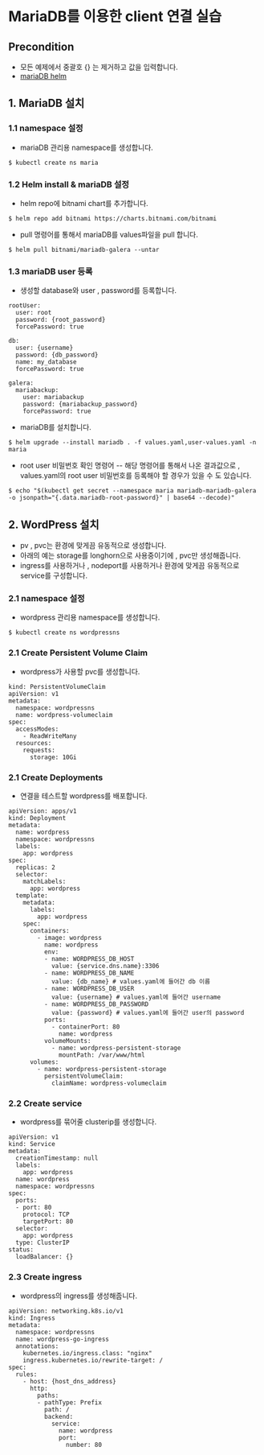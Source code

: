# MariaDB를 이용한 client 연결 실습
## Precondition
- 모든 예제에서 중괄호 {} 는 제거하고 값을 입력합니다.
- [mariaDB helm](https://github.com/bitnami/charts/tree/master/bitnami/mariadb-galera)
## 1. MariaDB 설치
### 1.1 namespace 설정
- mariaDB 관리용 namespace를 생성합니다.
```
$ kubectl create ns maria
```
### 1.2 Helm install & mariaDB 설정
- helm repo에 bitnami chart를 추가합니다.
```
$ helm repo add bitnami https://charts.bitnami.com/bitnami
```
- pull 명령어를 통해서 mariaDB를  values파일을 pull 합니다.
```
$ helm pull bitnami/mariadb-galera --untar
```
### 1.3 mariaDB user 등록
- 생성할 database와 user , password를 등록합니다.
```
rootUser:
  user: root
  password: {root_password}
  forcePassword: true

db:
  user: {username}
  password: {db_password}
  name: my_database
  forcePassword: true

galera:
  mariabackup:
    user: mariabackup
    password: {mariabackup_password}
    forcePassword: true
```
- mariaDB를 설치합니다.
```
$ helm upgrade --install mariadb . -f values.yaml,user-values.yaml -n maria
```
- root user 비밀번호 확인 명령어
-- 해당 명령어를 통해서 나온 결과값으로 , values.yaml의 root user 비밀번호를 등록해야 할 경우가 있을 수 도 있습니다.
```
$ echo "$(kubectl get secret --namespace maria mariadb-mariadb-galera -o jsonpath="{.data.mariadb-root-password}" | base64 --decode)"
```
## 2. WordPress 설치
- pv , pvc는 환경에 맞게끔 유동적으로 생성합니다.
- 아래의 예는 storage를 longhorn으로 사용중이기에 , pvc만 생성해줍니다.
- ingress를 사용하거나 , nodeport를 사용하거나 환경에 맞게끔 유동적으로 service를 구성합니다.
### 2.1 namespace 설정
- wordpress 관리용 namespace를 생성합니다.
```
$ kubectl create ns wordpressns
```
### 2.1 Create Persistent Volume Claim 
- wordpress가 사용할 pvc를 생성합니다.
```
kind: PersistentVolumeClaim
apiVersion: v1
metadata:
  namespace: wordpressns
  name: wordpress-volumeclaim
spec:
  accessModes:
    - ReadWriteMany
  resources:
    requests:
      storage: 10Gi
```
### 2.1 Create Deployments 
- 연결을 테스트할 wordpress를 배포합니다.
```
apiVersion: apps/v1
kind: Deployment
metadata:
  name: wordpress
  namespace: wordpressns
  labels:
    app: wordpress
spec:
  replicas: 2
  selector:
    matchLabels:
      app: wordpress
  template:
    metadata:
      labels:
        app: wordpress
    spec:
      containers:
        - image: wordpress
          name: wordpress
          env:
          - name: WORDPRESS_DB_HOST
            value: {service.dns.name}:3306 
          - name: WORDPRESS_DB_NAME
            value: {db_name} # values.yaml에 들어간 db 이름
          - name: WORDPRESS_DB_USER
            value: {username} # values.yaml에 들어간 username
          - name: WORDPRESS_DB_PASSWORD
            value: {password} # values.yaml에 들어간 user의 password
          ports:
            - containerPort: 80
              name: wordpress
          volumeMounts:
            - name: wordpress-persistent-storage
              mountPath: /var/www/html
      volumes:
        - name: wordpress-persistent-storage
          persistentVolumeClaim:
            claimName: wordpress-volumeclaim

```
### 2.2 Create service 
- wordpress를 묶어줄 clusterip를 생성합니다.
```
apiVersion: v1
kind: Service
metadata:
  creationTimestamp: null
  labels:
    app: wordpress
  name: wordpress
  namespace: wordpressns
spec:
  ports:
  - port: 80
    protocol: TCP
    targetPort: 80
  selector:
    app: wordpress
  type: ClusterIP
status:
  loadBalancer: {}
```
### 2.3 Create ingress
- wordpress의 ingress를 생성해줍니다.
```
apiVersion: networking.k8s.io/v1
kind: Ingress
metadata:
  namespace: wordpressns
  name: wordpress-go-ingress
  annotations:
    kubernetes.io/ingress.class: "nginx"
    ingress.kubernetes.io/rewrite-target: /
spec:
  rules:
    - host: {host_dns_address}
      http:
        paths:
        - pathType: Prefix
          path: /
          backend:
            service:
              name: wordpress
              port:
                number: 80
```
